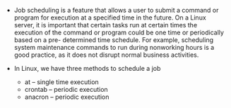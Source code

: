 - Job scheduling is a feature that allows a user to submit a command or program for execution at a specified time in the future. On a Linux server, it is important that certain tasks run at certain times the execution of the command or program could be one time or periodically based on a pre- determined time schedule. For example, scheduling system maintenance commands to run during nonworking hours is a good practice, as it does not disrupt normal business activities.
- In Linux, we have three methods to schedule a job

   - at – single time execution
   - crontab – periodic execution
   -  anacron – periodic execution






























































































































